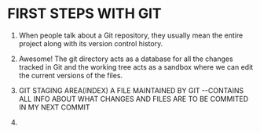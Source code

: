 #  FIRST STEPS WITH GIT 
1. When people talk about a Git repository, they usually mean the entire project along with its version control history.
2.  Awesome! The git directory acts as a database for all the changes tracked in Git and the working tree acts as a sandbox where we can edit the current versions of the files.

3. GIT STAGING AREA(INDEX)  A FILE MAINTAINED BY GIT --CONTAINS ALL INFO ABOUT WHAT CHANGES AND FILES ARE TO BE COMMITED IN MY NEXT COMMIT
4. 